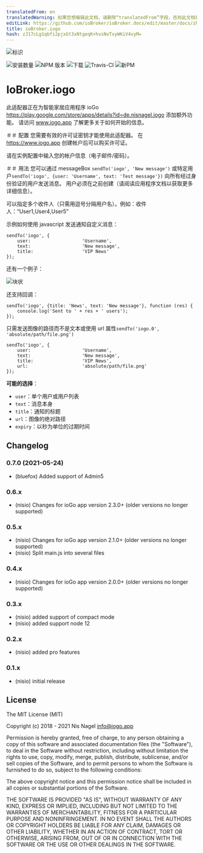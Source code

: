 ```yaml
---
translatedFrom: en
translatedWarning: 如果您想编辑此文档，请删除“translatedFrom”字段，否则此文档将再次自动翻译
editLink: https://github.com/ioBroker/ioBroker.docs/edit/master/docs/zh-cn/adapterref/iobroker.iogo/README.md
title: ioBroker.iogo
hash: zJ17cLg1qbfi2pjxGt3xNtgeqK+hvsNvTxyWKiV4vyM=
---
```

![标识](../../../en/adapterref/iobroker.iogo/admin/iogo.png)

![安装数量](http://iobroker.live/badges/iogo-stable.svg)
![NPM 版本](http://img.shields.io/npm/v/iobroker.iogo.svg)
![下载](https://img.shields.io/npm/dm/iobroker.iogo.svg)
![Travis-CI](http://img.shields.io/travis/nisiode/ioBroker.iogo/master.svg)
![新PM](https://nodei.co/npm/iobroker.iogo.png?downloads=true)

# IoBroker.iogo
此适配器正在为智能家居应用程序 ioGo https://play.google.com/store/apps/details?id=de.nisnagel.iogo 添加额外功能。
请访问 www.iogo.app 了解更多关于如何开始的信息。

＃＃ 配置
您需要有效的许可证密钥才能使用此适配器。
在 https://www.iogo.app 创建帐户后可以购买许可证。

请在实例配置中输入您的帐户信息（电子邮件/密码）。

＃＃ 用法
您可以通过 messageBox `sendTo('iogo', 'New message')` 或特定用户`sendTo('iogo', {user: 'Username', text: 'Test message'})` 向所有经过身份验证的用户发送消息。
用户必须在之前创建（请阅读应用程序文档以获取更多详细信息）。

可以指定多个收件人（只需用逗号分隔用户名）。例如：收件人：“User1,User4,User5”

示例如何使用 javascript 发送通知自定义消息：

```
sendTo('iogo', {
    user:                   'Username',
    text:                   'New message',
    title:                  'VIP News'
});
```

还有一个例子：

![块状](../../../en/adapterref/iobroker.iogo/img/blockly.png)

还支持回调：

```
sendTo('iogo', {title: 'News', text: 'New message'}, function (res) {
    console.log('Sent to ' + res + ' users');
});
```

只需发送图像的路径而不是文本或使用 url 属性`sendTo('iogo.0', 'absolute/path/file.png')`

```
sendTo('iogo', {
    user:                   'Username',
    text:                   'New message',
    title:                  'VIP News',
    url:                    'absolute/path/file.png'
});
```

**可能的选择**：

- `user`：单个用户或用户列表
- `text`：消息本身
- `title`：通知的标题
- `url`：图像的绝对路径
- `expiry`：以秒为单位的过期时间

<!-- 下一个版本的占位符（在行首）：

### __工作进行中__ -->

## Changelog
### 0.7.0 (2021-05-24)
* (bluefox) Added support of Admin5

### 0.6.x
* (nisio) Changes for ioGo app version 2.3.0+ (older versions no longer supported)

### 0.5.x
* (nisio) Changes for ioGo app version 2.1.0+ (older versions no longer supported)
* (nisio) Split main.js into several files

### 0.4.x
* (nisio) Changes for ioGo app version 2.0.0+ (older versions no longer supported)

### 0.3.x
* (nisio) added support of compact mode
* (nisio) added support node 12

### 0.2.x
* (nisio) added pro features

### 0.1.x
* (nisio) initial release

## License
The MIT License (MIT)

Copyright (c) 2018 - 2021 Nis Nagel <info@iogo.app>

Permission is hereby granted, free of charge, to any person obtaining a copy
of this software and associated documentation files (the "Software"), to deal
in the Software without restriction, including without limitation the rights
to use, copy, modify, merge, publish, distribute, sublicense, and/or sell
copies of the Software, and to permit persons to whom the Software is
furnished to do so, subject to the following conditions:

The above copyright notice and this permission notice shall be included in
all copies or substantial portions of the Software.

THE SOFTWARE IS PROVIDED "AS IS", WITHOUT WARRANTY OF ANY KIND, EXPRESS OR
IMPLIED, INCLUDING BUT NOT LIMITED TO THE WARRANTIES OF MERCHANTABILITY,
FITNESS FOR A PARTICULAR PURPOSE AND NONINFRINGEMENT. IN NO EVENT SHALL THE
AUTHORS OR COPYRIGHT HOLDERS BE LIABLE FOR ANY CLAIM, DAMAGES OR OTHER
LIABILITY, WHETHER IN AN ACTION OF CONTRACT, TORT OR OTHERWISE, ARISING FROM,
OUT OF OR IN CONNECTION WITH THE SOFTWARE OR THE USE OR OTHER DEALINGS IN
THE SOFTWARE.